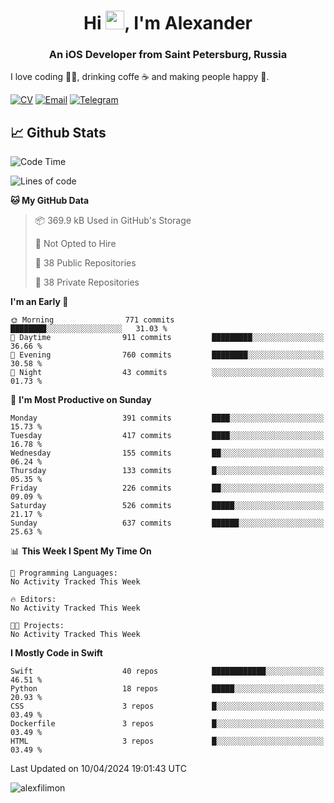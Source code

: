 <h1 align="center">Hi <img src="https://raw.githubusercontent.com/MartinHeinz/MartinHeinz/master/wave.gif" width="30px">, I'm Alexander</h1>
<h3 align="center">An iOS Developer from Saint Petersburg, Russia</h3>

I love coding 👨‍💻, drinking coffe ☕️ and making people happy 🎊.

[![CV](https://img.shields.io/badge/CV-Александр%20Филимонов-14b420)](./resources/CV_Aleksandr_Filimonov_iOS_November_2023.pdf)
[![Email](https://img.shields.io/badge/Email-as.filimonov@mail.ru-f39f37)](mailto:as.filimonov@mail.ru)
[![Telegram](https://img.shields.io/badge/Telegram-alexfilimon-1686b1)](https://t.me/alexfilimon)

## 📈 Github Stats

<!--START_SECTION:waka-->
![Code Time](http://img.shields.io/badge/Code%20Time-0%20secs-blue)

![Lines of code](https://img.shields.io/badge/From%20Hello%20World%20I%27ve%20Written-1.5%20million%20lines%20of%20code-blue)

**🐱 My GitHub Data** 

> 📦 369.9 kB Used in GitHub's Storage 
 > 
> 🚫 Not Opted to Hire
 > 
> 📜 38 Public Repositories 
 > 
> 🔑 38 Private Repositories 
 > 
**I'm an Early 🐤** 

```text
🌞 Morning                771 commits         ████████░░░░░░░░░░░░░░░░░   31.03 % 
🌆 Daytime                911 commits         █████████░░░░░░░░░░░░░░░░   36.66 % 
🌃 Evening                760 commits         ████████░░░░░░░░░░░░░░░░░   30.58 % 
🌙 Night                  43 commits          ░░░░░░░░░░░░░░░░░░░░░░░░░   01.73 % 
```
📅 **I'm Most Productive on Sunday** 

```text
Monday                   391 commits         ████░░░░░░░░░░░░░░░░░░░░░   15.73 % 
Tuesday                  417 commits         ████░░░░░░░░░░░░░░░░░░░░░   16.78 % 
Wednesday                155 commits         ██░░░░░░░░░░░░░░░░░░░░░░░   06.24 % 
Thursday                 133 commits         █░░░░░░░░░░░░░░░░░░░░░░░░   05.35 % 
Friday                   226 commits         ██░░░░░░░░░░░░░░░░░░░░░░░   09.09 % 
Saturday                 526 commits         █████░░░░░░░░░░░░░░░░░░░░   21.17 % 
Sunday                   637 commits         ██████░░░░░░░░░░░░░░░░░░░   25.63 % 
```


📊 **This Week I Spent My Time On** 

```text
💬 Programming Languages: 
No Activity Tracked This Week

🔥 Editors: 
No Activity Tracked This Week

🐱‍💻 Projects: 
No Activity Tracked This Week
```

**I Mostly Code in Swift** 

```text
Swift                    40 repos            ████████████░░░░░░░░░░░░░   46.51 % 
Python                   18 repos            █████░░░░░░░░░░░░░░░░░░░░   20.93 % 
CSS                      3 repos             █░░░░░░░░░░░░░░░░░░░░░░░░   03.49 % 
Dockerfile               3 repos             █░░░░░░░░░░░░░░░░░░░░░░░░   03.49 % 
HTML                     3 repos             █░░░░░░░░░░░░░░░░░░░░░░░░   03.49 % 
```




 Last Updated on 10/04/2024 19:01:43 UTC
<!--END_SECTION:waka-->

<img align="center" src="https://github-readme-stats.vercel.app/api?username=alexfilimon&show_icons=true" alt="alexfilimon" />
